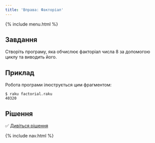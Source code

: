 ```yaml
---
title: 'Вправа: Факторіал'
---
```


{% include menu.html %}

## Завдання

Створіть програму, яка обчислює факторіал числа 8 за допомогою циклу та виводить його.

## Приклад

Робота програми ілюструється цим фрагментом:

```console
$ raku factorial.raku
40320
```

## Рішення

✅ [Дивіться рішення](solution)

{% include nav.html %}